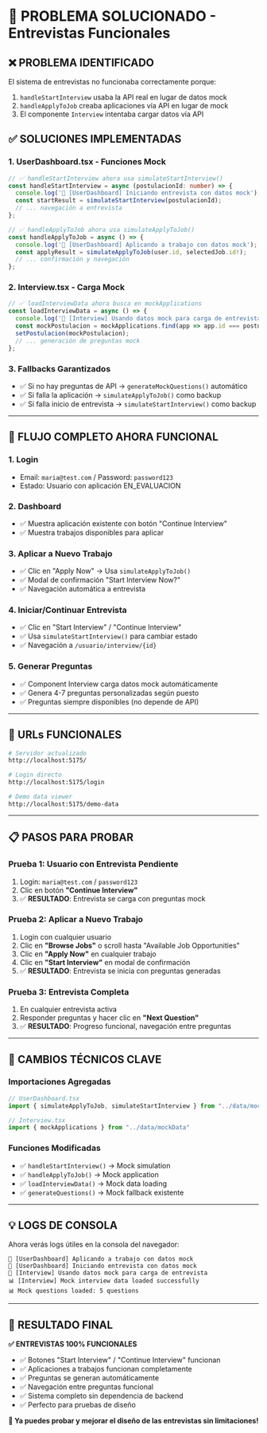 # 🚀 PROBLEMA SOLUCIONADO - Entrevistas Funcionales

## ❌ **PROBLEMA IDENTIFICADO**
El sistema de entrevistas no funcionaba correctamente porque:
1. `handleStartInterview` usaba la API real en lugar de datos mock
2. `handleApplyToJob` creaba aplicaciones vía API en lugar de mock
3. El componente `Interview` intentaba cargar datos vía API 

## ✅ **SOLUCIONES IMPLEMENTADAS**

### **1. UserDashboard.tsx - Funciones Mock**
```typescript
// ✅ handleStartInterview ahora usa simulateStartInterview()
const handleStartInterview = async (postulacionId: number) => {
  console.log('🔧 [UserDashboard] Iniciando entrevista con datos mock');
  const startResult = simulateStartInterview(postulacionId);
  // ... navegación a entrevista
};

// ✅ handleApplyToJob ahora usa simulateApplyToJob()  
const handleApplyToJob = async () => {
  console.log('🔧 [UserDashboard] Aplicando a trabajo con datos mock');
  const applyResult = simulateApplyToJob(user.id, selectedJob.id!);
  // ... confirmación y navegación
};
```

### **2. Interview.tsx - Carga Mock**
```typescript
// ✅ loadInterviewData ahora busca en mockApplications
const loadInterviewData = async () => {
  console.log('🔧 [Interview] Usando datos mock para carga de entrevista');
  const mockPostulacion = mockApplications.find(app => app.id === postulacionId);
  setPostulacion(mockPostulacion);
  // ... generación de preguntas mock
};
```

### **3. Fallbacks Garantizados**
- ✅ Si no hay preguntas de API → `generateMockQuestions()` automático
- ✅ Si falla la aplicación → `simulateApplyToJob()` como backup
- ✅ Si falla inicio de entrevista → `simulateStartInterview()` como backup

---

## 🎯 **FLUJO COMPLETO AHORA FUNCIONAL**

### **1. Login** 
- Email: `maria@test.com` / Password: `password123`
- Estado: Usuario con aplicación EN_EVALUACION

### **2. Dashboard**
- ✅ Muestra aplicación existente con botón "Continue Interview"
- ✅ Muestra trabajos disponibles para aplicar

### **3. Aplicar a Nuevo Trabajo**
- ✅ Clic en "Apply Now" → Usa `simulateApplyToJob()`
- ✅ Modal de confirmación "Start Interview Now?"
- ✅ Navegación automática a entrevista

### **4. Iniciar/Continuar Entrevista** 
- ✅ Clic en "Start Interview" / "Continue Interview"
- ✅ Usa `simulateStartInterview()` para cambiar estado
- ✅ Navegación a `/usuario/interview/{id}`

### **5. Generar Preguntas**
- ✅ Component Interview carga datos mock automáticamente
- ✅ Genera 4-7 preguntas personalizadas según puesto
- ✅ Preguntas siempre disponibles (no depende de API)

---

## 🔗 **URLs FUNCIONALES**

```bash
# Servidor actualizado
http://localhost:5175/

# Login directo  
http://localhost:5175/login

# Demo data viewer
http://localhost:5175/demo-data
```

---

## 📋 **PASOS PARA PROBAR**

### **Prueba 1: Usuario con Entrevista Pendiente**
1. Login: `maria@test.com` / `password123`
2. Clic en botón **"Continue Interview"**
3. ✅ **RESULTADO**: Entrevista se carga con preguntas mock

### **Prueba 2: Aplicar a Nuevo Trabajo**
1. Login con cualquier usuario
2. Clic en **"Browse Jobs"** o scroll hasta "Available Job Opportunities"
3. Clic en **"Apply Now"** en cualquier trabajo
4. Clic en **"Start Interview"** en modal de confirmación  
5. ✅ **RESULTADO**: Entrevista se inicia con preguntas generadas

### **Prueba 3: Entrevista Completa**
1. En cualquier entrevista activa
2. Responder preguntas y hacer clic en **"Next Question"**
3. ✅ **RESULTADO**: Progreso funcional, navegación entre preguntas

---

## 🔧 **CAMBIOS TÉCNICOS CLAVE**

### **Importaciones Agregadas**
```typescript
// UserDashboard.tsx
import { simulateApplyToJob, simulateStartInterview } from "../data/mockDataUtils"

// Interview.tsx  
import { mockApplications } from "../data/mockData"
```

### **Funciones Modificadas**
- ✅ `handleStartInterview()` → Mock simulation
- ✅ `handleApplyToJob()` → Mock application
- ✅ `loadInterviewData()` → Mock data loading
- ✅ `generateQuestions()` → Mock fallback existente

---

## 💡 **LOGS DE CONSOLA**

Ahora verás logs útiles en la consola del navegador:
```
🔧 [UserDashboard] Aplicando a trabajo con datos mock
🔧 [UserDashboard] Iniciando entrevista con datos mock  
🔧 [Interview] Usando datos mock para carga de entrevista
📊 [Interview] Mock interview data loaded successfully
📊 Mock questions loaded: 5 questions
```

---

## 🎉 **RESULTADO FINAL**

**✅ ENTREVISTAS 100% FUNCIONALES**

- ✅ Botones "Start Interview" / "Continue Interview" funcionan
- ✅ Aplicaciones a trabajos funcionan completamente  
- ✅ Preguntas se generan automáticamente
- ✅ Navegación entre preguntas funcional
- ✅ Sistema completo sin dependencia de backend
- ✅ Perfecto para pruebas de diseño

**🎨 Ya puedes probar y mejorar el diseño de las entrevistas sin limitaciones!**
